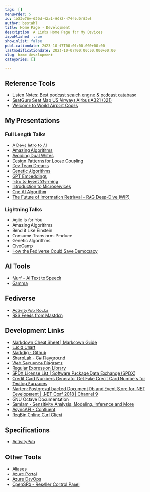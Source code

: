 ```yaml
---
tags: []
menuorder: 5
id: 1b53e780-056d-42a1-9692-4744dd6f83e8
author: bsstahl
title: Home Page - Development
description: A Links Home Page for My Devices
ispublished: true
showinlist: false
publicationdate: 2023-10-07T00:00:00.000+00:00
lastmodificationdate: 2023-10-07T00:00:00.000+00:00
slug: home-development
categories: []

---
```

## Reference Tools

* [Listen Notes: Best podcast search engine & podcast database](https://www.listennotes.com/)
* [SeatGuru Seat Map US Airways Airbus A321 (321)](http://www.seatguru.com/airlines/US_Airways/US_Airways_Airbus_A321.php)
* [Welcome to World Airport Codes](http://www.world-airport-codes.com/)

## My Presentations

### Full Length Talks

* [A Devs Intro to AI](https://adevsintrotoai.azurewebsites.net/)
* [Amazing Algorithms](https://amazingalgorithms.azurewebsites.net/)
* [Avoiding Dual Writes](https://avoidingdualwrites.azurewebsites.net/)
* [Design Patterns for Loose Coupling](http://designpatternsforloosecoupling.azurewebsites.net/)
* [Dev Team Dreams](https://devteamdreams.azurewebsites.net/)
* [Genetic Algorithms](http://geneticalgorithmsforai.azurewebsites.net/)
* [GPT Embeddings](https://introtoembeddings.azurewebsites.net/)
* [Intro to Event Storming](http://introtoeventstorming.azurewebsites.net/)
* [Introduction to Microservices](https://introtomicroservices.azurewebsites.net/)
* [One AI Algorithm](https://oneaialgorithm.azurewebsites.net/)
* [The Future of Information Retrieval - RAG Deep-Dive (WIP)](https://ragdeepdive.azurewebsites.net/)

### Lightning Talks

* Agile is for You
* Amazing Algorithms
* Bend it Like Einstein
* Consume-Transform-Produce
* Genetic Algorithms
* GiveCamp
* [How the Fediverse Could Save Democracy](https://fediverse.azurewebsites.net/)

## AI Tools

* [Murf - AI Text to Speech](https://murf.ai/studio/project/2/P016846823999002PM)
* [Gamma](https://gamma.app/tour)

## Fediverse

* [ActivityPub Rocks](https://activitypub.rocks/)
* [RSS Feeds from Mastdon](https://rss-is-dead.lol/user?profileUrl=https%3A%2F%2Ffosstodon.org%2Fusers%2FBsstahl)

## Development Links

* [Markdown Cheat Sheet | Markdown Guide](https://www.markdownguide.org/cheat-sheet)
* [Lucid Chart](https://lucid.app/documents#/dashboard?folder_id=home)
* [Markdig - Github](https://github.com/xoofx/markdig)
* [SharpLab - C# Playground](https://sharplab.io)
* [Web Sequence Diagrams](https://www.websequencediagrams.com/)
* [Regular Expression Library](https://regexlib.com/)
* [SPDX License List | Software Package Data Exchange (SPDX)](https://spdx.org/licenses/)
* [Credit Card Numbers Generator  Get Fake Credit Card Numbers for Testing Purposes](http://www.getcreditcardnumbers.com/)
* [Marten: Postgresql backed Document Db and Event Store for .NET Development | .NET Conf 2018 | Channel 9](https://channel9.msdn.com/Events/dotnetConf/2018/S315)
* [GNU Octave Documentation](http://www.gnu.org/software/octave/doc/interpreter/)
* [SamIam - Sensitivity Analysis, Modeling, Inference and More](http://reasoning.cs.ucla.edu/samiam/)
* [AsyncAPI - Confluent](https://docs.confluent.io/cloud/current/stream-governance/async-api.html)
* [ReqBin Online Curl Client](https://reqbin.com/curl)

## Specifications

* [ActivityPub](https://www.w3.org/TR/activitypub/)

## Other Tools

* [Aliases](https://cp.rackspace.com/EmailHosting/Mail/Aliases/List)
* [Azure Portal](http://portal.azure.com/)
* [Azure DevOps](http://bsstahl.visualstudio.com/)
* [OpenSRS - Reseller Control Panel](https://manage.opensrs.com/#)
